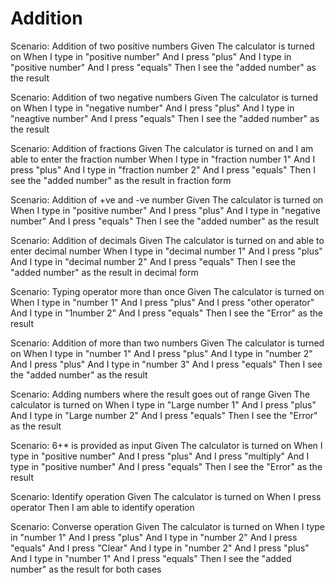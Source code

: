 # Addition

Scenario: Addition of two positive numbers
 Given The calculator is turned on
 When I type in "positive number"
 And I press "plus"
 And I type in "positive number"
 And I press "equals"
 Then I see the "added number" as the result

Scenario: Addition of two negative numbers
 Given The calculator is turned on
 When I type in "negative number"
 And I press "plus"
 And I type in "neagtive number"
 And I press "equals"
 Then I see the "added number" as the result

Scenario: Addition of fractions
 Given The calculator is turned on and I am able to enter the fraction number
 When I type in "fraction number 1"
 And I press "plus"
 And I type in "fraction number 2"
 And I press "equals"
 Then I see the "added number" as the result in fraction form

Scenario: Addition of +ve and -ve number
 Given The calculator is turned on
 When I type in "positive number"
 And I press "plus"
 And I type in "negative number"
 And I press "equals"
 Then I see the "added number" as the result

Scenario: Addition of decimals
 Given The calculator is turned on and able to enter decimal number
 When I type in "decimal number 1"
 And I press "plus"
 And I type in "decimal number 2"
 And I press "equals"
 Then I see the "added number" as the result in decimal form

Scenario: Typing operator more than once
 Given The calculator is turned on
 When I type in "number 1"
 And I press "plus"
 And I press "other operator"
 And I type in "1number 2"
 And I press "equals"
 Then I see the "Error" as the result

Scenario: Addition of more than two numbers
 Given The calculator is turned on
 When I type in "number 1"
 And I press "plus"
 And I type in "number 2"
 And I press "plus"
 And I type in "number 3"
 And I press "equals"
 Then I see the "added number" as the result

Scenario: Adding numbers where the result goes out of range
 Given The calculator is turned on
 When I type in "Large number 1"
 And I press "plus"
 And I type in "Large number 2"
 And I press "equals"
 Then I see the "Error" as the result 

Scenario: 6+* is provided as input
 Given The calculator is turned on
 When I type in "positive number"
 And I press "plus"
 And I press "multiply"
 And I type in "positive number"
 And I press "equals"
 Then I see the "Error" as the result

Scenario: Identify operation
 Given The calculator is turned on
 When I press operator
 Then I am able to identify operation

Scenario: Converse operation
 Given The calculator is turned on
 When I type in "number 1"
 And I press "plus"
 And I type in "number 2"
 And I press "equals"
 And I press "Clear"
 And I type in "number 2"
 And I press "plus"
 And I type in "number 1"
 And I press "equals"
 Then I see the "added number" as the result for both cases
